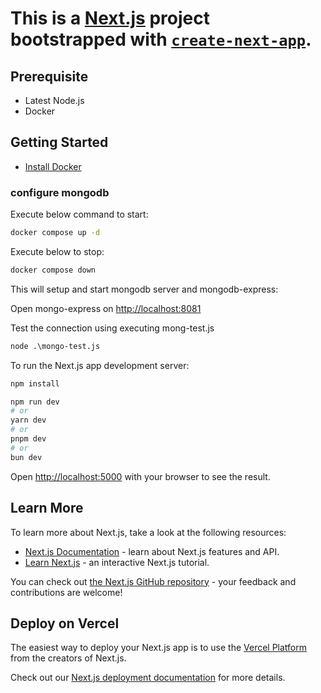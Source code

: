 # This is a [Next.js](https://nextjs.org/) project bootstrapped with [`create-next-app`](https://github.com/vercel/next.js/tree/canary/packages/create-next-app).

## Prerequisite

* Latest Node.js
* Docker

## Getting Started

* [Install Docker](https://docs.docker.com/desktop/install/windows-install/)

### configure mongodb

Execute below command to start:

```cmd
docker compose up -d 
```

Execute below to stop:
```cmd
docker compose down
```

This will setup and start mongodb server and mongodb-express:

Open mongo-express on [http://localhost:8081](http://localhost:8081)

Test the connection using executing mong-test.js

```cmd
node .\mongo-test.js
```

To run the Next.js app development server:

```bash
npm install

npm run dev
# or
yarn dev
# or
pnpm dev
# or
bun dev
```

Open [http://localhost:5000](http://localhost:5000) with your browser to see the result.

## Learn More

To learn more about Next.js, take a look at the following resources:

- [Next.js Documentation](https://nextjs.org/docs) - learn about Next.js features and API.
- [Learn Next.js](https://nextjs.org/learn) - an interactive Next.js tutorial.

You can check out [the Next.js GitHub repository](https://github.com/vercel/next.js/) - your feedback and contributions are welcome!

## Deploy on Vercel

The easiest way to deploy your Next.js app is to use the [Vercel Platform](https://vercel.com/new?utm_medium=default-template&filter=next.js&utm_source=create-next-app&utm_campaign=create-next-app-readme) from the creators of Next.js.

Check out our [Next.js deployment documentation](https://nextjs.org/docs/deployment) for more details.
